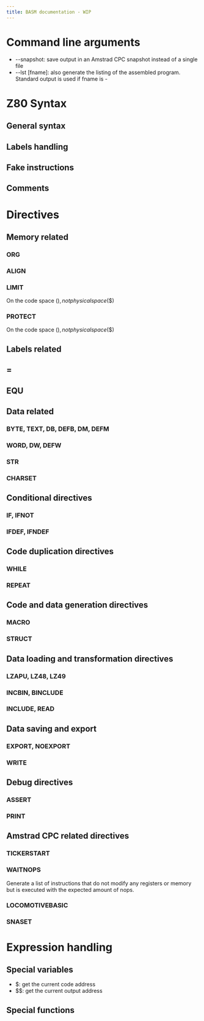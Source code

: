 ```yaml
---
title: BASM documentation - WIP
---
```


# Command line arguments

- --snapshot: save output in an Amstrad CPC snapshot instead of a single file
- --lst [fname]: also generate the listing of the assembled program. Standard output is used if fname is -

# Z80 Syntax

## General syntax

## Labels handling

## Fake instructions

## Comments

# Directives

## Memory related

### ORG

### ALIGN

### LIMIT

On the code space ($), not physical space ($$)

### PROTECT

On the code space ($), not physical space ($$)



## Labels related

## =

## EQU

## Data related

### BYTE, TEXT, DB, DEFB, DM, DEFM

### WORD, DW, DEFW

### STR

### CHARSET

## Conditional directives

### IF, IFNOT

### IFDEF, IFNDEF


## Code duplication directives

### WHILE

### REPEAT


## Code and data generation directives

### MACRO

### STRUCT

## Data loading and transformation directives

### LZAPU, LZ48, LZ49

### INCBIN, BINCLUDE

### INCLUDE, READ

## Data saving and export

### EXPORT, NOEXPORT

### WRITE


## Debug directives

### ASSERT

### PRINT

## Amstrad CPC related directives

### TICKERSTART

### WAITNOPS

Generate a list of instructions that do not modify any registers or memory but is executed with the expected amount of nops.

### LOCOMOTIVEBASIC

### SNASET

# Expression handling

## Special variables

 - $: get the current code address
 - $$: get the current output address

## Special functions